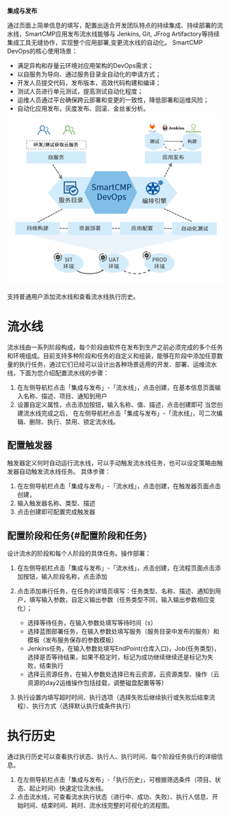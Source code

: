 **集成与发布**

通过页面上简单信息的填写，配置出适合开发团队特点的持续集成、持续部署的流水线，SmartCMP应用发布流水线能够与 Jenkins, Git, JFrog Artifactory等持续集成工具无缝协作，实现整个应用部署,变更流水线的自动化。
SmartCMP DevOps的核心使用场景：
+	满足异构和存量云环境对应用架构的DevOps需求；
+	以自服务为导向、通过服务目录全自动化的申请方式；
+	开发人员提交代码，发布版本，高效代码构建和编译；
+	测试人员进行单元测试，提高测试自动化程度；
+	运维人员通过平台确保跨云部署和变更的一致性，降低部署和运维风险；
+	自动化应用发布，灰度发布、回滚、金丝雀分析。

![架构图](../../picture/foundationConcepts/架构图V1.png)

支持普通用户添加流水线和查看流水线执行历史。

# 流水线

流水线由一系列阶段构成，每个阶段由软件在发布到生产之前必须完成的多个任务和环境组成。目前支持多种阶段和任务的自定义和组装，能够在阶段中添加任意数量的执行任务，通过它们已经可以设计出各种场景适用的开发、部署、运维流水线，下面为您介绍配置流水线的步骤：
1.  在左侧导航栏点击「集成与发布」-「流水线」，点击创建，在基本信息页面输入名称、描述、项目、通知到用户
2. 设置自定义属性，点击添加按钮，输入名称、值、描述，点击创建即可
当您创建流水线完成之后， 在左侧导航栏点击「集成与发布」-「流水线」，可二次编辑、删除、执行、禁用、锁定流水线。

## 配置触发器

触发器定义何时自动运行流水线，可以手动触发流水线任务，也可以设定策略由触发器自动触发流水线任务。
具体步骤：
1.  在左侧导航栏点击「集成与发布」-「流水线」，点击创建，在触发器页面点击创建，
2. 输入触发器名称、类型、描述
3. 点击创建即可配置完成触发器

## 配置阶段和任务{#配置阶段和任务} 

设计流水的阶段和每个人阶段的具体任务。操作部署：
1. 在左侧导航栏点击「集成与发布」-「流水线」，点击创建，在流程页面点击添加按钮，输入阶段名称，点击添加
2. 点击添加串行任务，在任务的详情页填写：任务类型、名称、描述、通知到用户，填写输入参数，自定义输出参数（任务类型不同，输入输出参数相应变化）；
    + 选择等待任务，在输入参数处填写等待时间（s）
    + 选择蓝图部署任务，在输入参数处填写服务（服务目录中发布的服务）和模板（发布服务保存的参数模板）
    + Jenkins任务，在输入参数处填写EndPoint(仓库入口)，Job(任务类型)，选择是否等待结果，如果不稳定时，标记为成功继续继续还是标记为失败，结束执行
    + 选择云资源任务，在输入参数处选择已有云资源，云资源类型、操作（云资源的day2运维操作包括挂载，调整磁盘配置等等）

3. 执行设置内填写超时时间、执行选项（选择失败后继续执行或失败后结束流程）、执行方式（选择默认执行或条件执行）

# 执行历史
通过执行历史可以查看执行状态、执行人、执行时间、每个阶段任务执行的详细信息。
1. 在左侧导航栏点击「集成与发布」-「执行历史」，可根据筛选条件（项目、状态、起止时间）快速定位流水线。
2. 点击流水线，可查看流水执行状态（进行中、成功、失败）、执行人信息、开始时间、结束时间、耗时、流水线完整的可视化的流程图。


